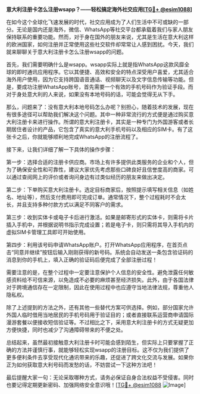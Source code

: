 **意大利注册卡怎么注册wsapp？——轻松搞定海外社交应用[[TG💪+ @esim1088](https://t.me/s/esim1088)]**

在如今这个全球化飞速发展的时代，社交应用成为了人们生活中不可或缺的一部分。无论是国内还是海外，微信、WhatsApp等社交平台都承载着我们与家人朋友保持联系的重要功能。然而，对于身在国外的朋友来说，尤其是生活在意大利这样的欧洲国家，如何注册并正常使用这些社交软件却常常让人感到困扰。今天，我们就来聊聊关于意大利注册卡怎么注册wsapp的问题。

首先，我们需要明确什么是wsapp。wsapp实际上就是指WhatsApp这款风靡全球的即时通讯应用程序。它以其便捷、高效和安全的特点深受用户喜爱，尤其适合海外用户使用，因为它支持跨国语音通话、视频聊天以及文字信息传输等功能。但是，要成功注册WhatsApp账号，首先需要一个有效的手机号码作为验证手段。而对于身处意大利的人来说，如果没有本地号码的话，可能会觉得无从下手。

那么，问题来了：没有意大利本地号码怎么办呢？别担心，随着技术的发展，现在有很多途径可以帮助我们解决这个问题。其中一种非常流行的方式便是通过购买意大利注册卡来进行操作。所谓的意大利注册卡，其实是一种专门为外国游客或者长期居住者设计的产品，它包含了真实的意大利手机号码以及相应的SIM卡。有了这张卡之后，你就能够顺利地完成WhatsApp的注册流程了。

接下来，让我们详细了解一下具体的操作步骤：

第一步：选择合适的注册卡供应商。市场上有许多提供此类服务的企业和个人，但为了确保安全性和可靠性，建议大家优先考虑那些口碑良好且信誉度高的商家。可以通过查阅网上的评价或者询问身边有过类似经历的朋友来做出决定。

第二步：下单购买意大利注册卡。选定目标商家后，按照提示填写相关信息（如姓名、地址等），然后支付费用即可完成订单。通常情况下，整个过程耗时不会太长，并且支持多种付款方式以满足不同客户的需求。

第三步：收到实体卡或电子卡后进行激活。如果是邮寄形式的实体卡，则需将卡片插入手机中，并根据说明书指示完成设置；若是电子卡，则只需将其导入手机内的虚拟SIM卡管理工具即可开始使用。

第四步：利用该号码申请WhatsApp账户。打开WhatsApp应用程序，在首页点击“同意并继续”按钮后输入刚刚获得的新号码。系统会自动发送一条包含验证码的消息到你的手机上，填入正确的验证码后便完成了全部注册过程！

需要注意的是，在整个过程中一定要注意保护个人信息的安全性。避免泄露任何敏感资料给不可信来源，以免造成不必要的麻烦甚至经济损失。此外，由于各国法律对于跨境通信存在一定限制，因此在使用过程中也应遵守当地法律法规，尊重他人隐私权。

除了上述提到的方法之外，还有其他一些替代方案可供选择。例如，部分国家允许外国人临时借用当地居民的手机号码用于验证目的；或者直接联系运营商申请国际漫游套餐以便接收短信验证等。不过相比之下，采用意大利注册卡的方式无疑更加方便快捷，同时也减少了沟通障碍带来的不便之处。

总结起来，虽然最初接触意大利注册卡时可能会感到陌生，但实际上只要掌握了正确的方法并谨慎行事，就能够轻松实现wsapp的注册目标。这不仅为我们提供了更多便利条件去享受现代化通讯带来的乐趣，还促进了跨文化交流与发展。如果你正为如何获取意大利号码而发愁的话，不妨尝试一下这种方法吧！

最后提醒大家一句：无论采取哪种方式，请务必保证自身合法权益不受侵害。同时也要记得定期更新密码、加强网络安全意识哦！[[TG💪+ @esim1088](https://t.me/s/esim1088) ![Image](https://i.postimg.cc/4NQfJmqS/Snipaste-2025-05-13-00-14-12.png)]